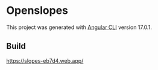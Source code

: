 # Openslopes

This project was generated with [Angular CLI](https://github.com/angular/angular-cli) version 17.0.1.

## Build

https://slopes-eb7d4.web.app/
